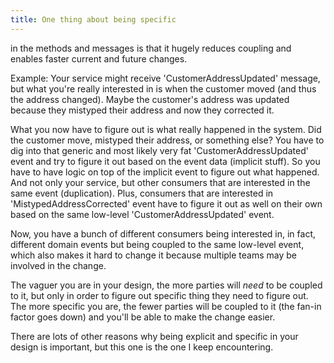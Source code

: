 ```yaml
---
title: One thing about being specific
---
```


in the methods and messages is that it hugely reduces coupling and enables faster current and future changes.

Example:
Your service might receive 'CustomerAddressUpdated' message, but what you're really interested in is when the customer moved (and thus the address changed).
Maybe the customer's address was updated because they mistyped their address and now they corrected it.

What you now have to figure out is what really happened in the system. Did the customer move, mistyped their address, or something else? You have to dig into that generic and most likely very fat 'CustomerAddressUpdated' event and try to figure it out based on the event data (implicit stuff).
So you have to have logic on top of the implicit event to figure out what happened. And not only your service, but other consumers that are interested in the same event (duplication).
Plus, consumers that are interested in 'MistypedAddressCorrected' event have to figure it out as well on their own based on the same low-level 'CustomerAddressUpdated' event.

Now, you have a bunch of different consumers being interested in, in fact, different domain events but being coupled to the same low-level event, which also makes it hard to change it because multiple teams may be involved in the change.

The vaguer you are in your design, the more parties will _need_ to be coupled to it, but only in order to figure out specific thing they need to figure out. The more specific you are, the fewer parties will be coupled to it (the fan-in factor goes down) and you'll be able to make the change easier.

There are lots of other reasons why being explicit and specific in your design is important, but this one is the one I keep encountering.
